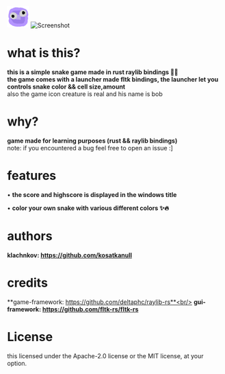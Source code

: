 ![Screenshot](assets/icon.png) ![Screenshot](assets/mascot.png)
# what is this?
**this is a simple snake game made in rust raylib bindings :apple::snake:**<br/>
**the game comes with a launcher made fltk bindings, the launcher let you controls snake color && cell size,amount**<br/>
also the game icon creature is real and his name is bob<br/>

# why?
**game made for learning purposes (rust && raylib bindings)**<br/>
note: if you encountered a bug feel free to open an issue :]

# features
• **the score and highscore is displayed in the windows title**

• **color your own snake with various different colors :sparkles::fire:**

# authors
**klachnkov: https://github.com/kosatkanull**

# credits
**game-framework: https://github.com/deltaphc/raylib-rs**<br/>
**gui-framework: https://github.com/fltk-rs/fltk-rs**

# License
this licensed under the Apache-2.0 license or the MIT license, at your option.


